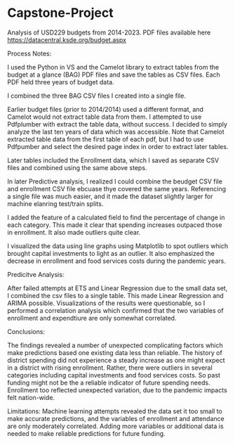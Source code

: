 # Capstone-Project

Analysis of USD229 budgets from 2014-2023. PDF files available here https://datacentral.ksde.org/budget.aspx

Process Notes:

I used the Python in VS and the Camelot library to extract tables from the budget at a glance (BAG) PDF files and save the tables as CSV files. Each PDF held three years of budget data.

I combined the three BAG CSV files I created into a single file.

Earlier budget files (prior to 2014/2014) used a different format, and Camelot would not extract table data from them. I attempted to use Pdfplumber with extract the table data, without success. I decided to simply analyze the last ten years of data which was accessible.
Note that Camelot extracted table data from the first table of each pdf, but I had to use Pdfpumber and select the desired page index in order to extract later tables.

Later tables included the Enrollment data, which I saved as separate CSV files and combined using the same above steps.

In later Predictive analysis, I realized I could combine the beudget CSV file and enrollment CSV file ebcuase thye covered the same years. Referencing a single file was much easier, and it made the dataset slightly larger for machine elanring test/train splits.

I added the feature of a calculated field to find the percentage of change in each category. This made it clear that spending increases outpaced those in enrollment. It also made outliers quite clear. 

I visualized the data using line graphs using Matplotlib to spot outliers which brought capital investments to light as an outlier. It also emphasized the decrease in enrollment and food services costs during the pandemic years.

Predicitve Analysis:

After failed attempts at ETS and Linear Regression due to the small data set, I combined the csv files to a single table. This made Linear Regression and ARIMA possible. Visualizations of the results were questionable, so I performed a correlation analysis which confirmed that the two variables of enrollment and expendtiure are only somewhat correlated. 

Conclusions:

The findings revealed a number of unexpected complicating factors which make predictions based one existing data less than reliable. The history of district spending did not experience a steady increase as one might expect in a district with rising enrollment. Rather, there were outliers in several categories including capital investments and food services costs. So past funding might not be the a reliable indicator of future spending needs. Enrollment too reflected unexpected variation, due to the pandemic impacts felt nation-wide.

Limitations:
Machine learning attempts revealed the data set it too small to make accurate predictions, and the variables of enrollment and attendance are only moderately correlated. Adding more variables or additional data is needed to make reliable predictions for future funding.

